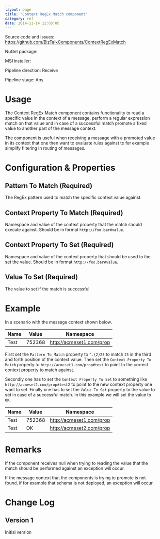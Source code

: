 ```yaml
---
layout: page
title: "Context RegEx Match component"
category: ref
date: 2014-11-14 12:00:00
---
```


Source code and issues: https://github.com/BizTalkComponents/ContextRegExMatch

NuGet package:

MSI installer:

Pipeline direction: Receive

Pipeline stage: Any

# Usage #
The Context RegEx Match component contains functionality to read a specific value in the context of a message, 
perform a regular expression match on that value and in case of a successful match promote a fixed value 
to another part of the message context. 

The component is useful when receiving a message with a promoted value in its context that one then want to evaluate rules against to for example simplify filtering in routing of messages. 

# Configuration & Properties ##
## Pattern To Match (Required) ##
The RegEx pattern used to match the specific context value against.

## Context Property To Match (Required) ##
Namespace and value of the context property that the match should execute against. 
Should be in format `http://foo.bar#value`.

## Context Property To Set (Required) ##
Namespace and value of the context property that should be used to the set the value. 
Should be in format `http://foo.bar#value`.

## Value To Set (Required) ##
The value to set if the match is successful.

# Example #
In a scenario with the message context shown below.

Name | Value | Namespace
---- | ----- | ---------
Test | 752368 |  http://acmeset1.com/prop

First set the `Pattern To Match` property to `^.{2}23` to match `23` in the third and forth position of the context value. Then set the  `Context Property To Match` property to `http://acmeset1.com/prop#test` to point to the correct context property to match against.

Secondly one has to set the `Context Property To Set` to something like `http://acmeset2.com/prop#test2` to point to the new context property one want to set. Finally one has to set the `Value To Set` property to the value to set in case of a successful match. In this example we will set the value to `OK`.

Name | Value | Namespace
---- | ----- | ---------
Test | 752368 |  http://acmeset1.com/prop
Test | OK |  http://acmeset2.com/prop

# Remarks #
If the component receives null when trying to reading the value that the match should be performed against an exception will occur. 

If the message context that the components is trying to promote is not found, if for example that schema is not deployed, an exception will occur.

# Change Log #
## Version 1 ##
Initial version